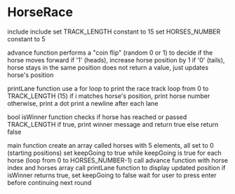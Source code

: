 # HorseRace
include <iostream>
include <random>
set TRACK_LENGTH constant to 15
set HORSES_NUMBER constant to 5

advance function
  performs a "coin flip" (random 0 or 1) to decide if the horse moves forward
  if '1' (heads), increase horse position by 1
  if '0' (tails), horse stays in the same position
  does not return a value, just updates horse's position

printLane function
  use a for loop to print the race track
    loop from 0 to TRACK_LENGTH (15)
    if i matches horse's position, print horse number
    otherwise, print a dot
  print a newline after each lane

bool isWinner function
  checks if horse has reached or passed TRACK_LENGTH
  if true, print winner message and return true
  else return false

main function
  create an array called horses with 5 elements, all set to 0 (starting positions)
  set keepGoing to true
  while keepGoing is true
    for each horse (loop from 0 to HORSES_NUMBER-1)
      call advance function with horse index and horses array
      call printLane function to display updated position
      if isWinner returns true, set keepGoing to false
    wait for user to press enter before continuing next round
